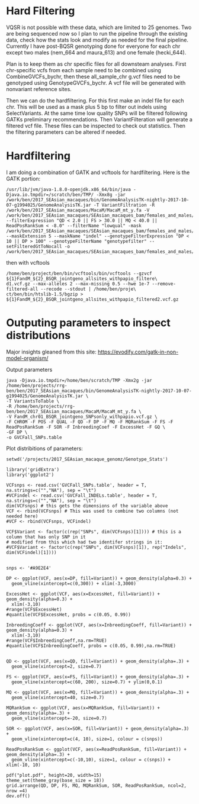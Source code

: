 # Hard Filtering

VQSR is not possible with these data, which are limited to 25 genomes.  Two are being sequenced now so I plan to run the pipeline through the existing data, check how the stats look and modify as needed for the final pipeline.  Currently I have post-BQSR genotyping done for everyone for each chr except two males (nem_664 and maura_613) and one female (hecki_644).

Plan is to keep them as chr specific files for all downsteam analyses.  First chr-specific vcfs from each sample need to be combined using CombineGVCFs_bychr, then these all_sample_chr g.vcf files need to be genotyped using GenotypeGVCFs_bychr. A vcf file will be generated with nonvariant reference sites.

Then we can do the hardfiltering.  For this first make an indel file for each chr.  This will be used as a mask plus 5 bp to filter out indels using SelectVariants.  At the same time low quality SNPs will be filtered following GATKs preliminary recommendations.  Then VariantFilteration will generate a filtered vcf file. These files can be inspected to check out statistics.  Then the filtering parameters can be altered if needed.

# Hardfiltering

I am doing a combination of GATK and vcftools for hardfiltering.  Here is the GATK portion:
```
/usr/lib/jvm/java-1.8.0-openjdk.x86_64/bin/java -Djava.io.tmpdir=/scratch/ben/TMP/ -Xmx8g -jar /work/ben/2017_SEAsian_macaques/bin/GenomeAnalysisTK-nightly-2017-10-07-g1994025/GenomeAnalysisTK.jar -T VariantFiltration -R /work/ben/2017_SEAsian_macaques/MacaM/MacaM_mt_y.fa -V /work/ben/2017_SEAsian_macaques/SEAsian_macaques_bam/females_and_males/FandM_chrX_BSQR_jointgeno_allsites_withpapio.vcf.gz --filterExpression "QD < 2.0 || FS > 30.0 || MQ < 40.0 || ReadPosRankSum < -8.0" --filterName "lowqual" -mask /work/ben/2017_SEAsian_macaques/SEAsian_macaques_bam/females_and_males/FandM_chrX_BSQR_jointgeno_allsites_indels_withpapio.vcf.gz --maskExtension 5 --maskName "indel" --genotypeFilterExpression "DP < 10 || DP > 100" --genotypeFilterName "genotypefilter" --setFilteredGtToNocall -o /work/ben/2017_SEAsian_macaques/SEAsian_macaques_bam/females_and_males/FandM_chrX_BSQR_jointgeno_allsites_withpapio_flagged1.vcf.gz
```
then with vcftools
```
/home/ben/project/ben/bin/vcftools/bin/vcftools --gzvcf ${1}FandM_${2}_BSQR_jointgeno_allsites_withpapio_filtere\
d1.vcf.gz --max-alleles 2 --max-missing 0.5 --hwe 1e-7 --remove-filtered-all --recode --stdout | /home/ben/proje\
ct/ben/bin/htslib-1.5/bgzip > ${1}FandM_${2}_BSQR_jointgeno_allsites_withpapio_filtered2.vcf.gz
```


# Outputing parameters to inspect distributions

Major insights gleaned from this site: https://evodify.com/gatk-in-non-model-organism/

Output parameters
```
java -Djava.io.tmpdir=/home/ben/scratch/TMP -Xmx2g -jar /home/ben/projects/rrg-ben/ben/2017_SEAsian_macaques/bin/GenomeAnalysisTK-nightly-2017-10-07-g1994025/GenomeAnalysisTK.jar \
-T VariantsToTable \
-R /home/ben/projects/rrg-ben/ben/2017_SEAsian_macaques/MacaM/MacaM_mt_y.fa \
-V FandM_chr01_BSQR_jointgeno_SNPsonly_withpapio.vcf.gz \
-F CHROM -F POS -F QUAL -F QD -F DP -F MQ -F MQRankSum -F FS -F ReadPosRankSum -F SOR -F InbreedingCoef -F ExcessHet -F GQ \
-GF DP \
-o GVCFall_SNPs.table
```


Plot distribitions of parameters:
```
setwd('/projects/2017_SEAsian_macaque_genomz/Genotype_Stats')

library('gridExtra')
library('ggplot2')

VCFsnps <- read.csv('GVCFall_SNPs.table', header = T, na.strings=c("","NA"), sep = "\t") 
#VCFindel <- read.csv('GVCFall_INDELs.table', header = T, na.strings=c("","NA"), sep = "\t")
dim(VCFsnps) # this gets the dimensions of the variable above
VCF <- rbind(VCFsnps) # This was used to combine two columns (not needed here)
#VCF <- rbind(VCFsnps, VCFindel)

VCF$Variant <- factor(c(rep("SNPs", dim(VCFsnps)[1]))) # this is a column that has only SNP in it
# modified from this which had two identifer strings in it:
#VCF$Variant <- factor(c(rep("SNPs", dim(VCFsnps)[1]), rep("Indels", dim(VCFindel)[1])))


snps <- '#A9E2E4'

DP <- ggplot(VCF, aes(x=DP, fill=Variant)) + geom_density(alpha=0.3) + 
  geom_vline(xintercept=c(0,300)) + xlim(-3,3000)

ExcessHet <- ggplot(VCF, aes(x=ExcessHet, fill=Variant)) + geom_density(alpha=0.3) + 
  xlim(-3,10)
#range(VCF$ExcessHet)
#quantile(VCF$ExcessHet, probs = c(0.05, 0.99))

InbreedingCoeff <- ggplot(VCF, aes(x=InbreedingCoeff, fill=Variant)) + geom_density(alpha=0.3) + 
  xlim(-3,10)
#range(VCF$InbreedingCoeff,na.rm=TRUE)
#quantile(VCF$InbreedingCoeff, probs = c(0.05, 0.99),na.rm=TRUE)


QD <- ggplot(VCF, aes(x=QD, fill=Variant)) + geom_density(alpha=.3) +
  geom_vline(xintercept=2, size=0.7)

FS <- ggplot(VCF, aes(x=FS, fill=Variant)) + geom_density(alpha=.3) +
  geom_vline(xintercept=c(60, 200), size=0.7) + ylim(0,0.1)

MQ <- ggplot(VCF, aes(x=MQ, fill=Variant)) + geom_density(alpha=.3) +
  geom_vline(xintercept=40, size=0.7)

MQRankSum <- ggplot(VCF, aes(x=MQRankSum, fill=Variant)) + geom_density(alpha=.3) +
  geom_vline(xintercept=-20, size=0.7)

SOR <- ggplot(VCF, aes(x=SOR, fill=Variant)) + geom_density(alpha=.3) +
  geom_vline(xintercept=c(4, 10), size=1, colour = c(snps))

ReadPosRankSum <- ggplot(VCF, aes(x=ReadPosRankSum, fill=Variant)) + geom_density(alpha=.3) +
  geom_vline(xintercept=c(-10,10), size=1, colour = c(snps)) + xlim(-10, 10)

pdf("plot.pdf", height=20, width=15)
theme_set(theme_gray(base_size = 18))
grid.arrange(QD, DP, FS, MQ, MQRankSum, SOR, ReadPosRankSum, ncol=2, nrow =4)
dev.off()
```
